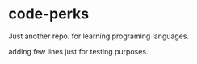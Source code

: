 # code-perks
Just another repo. for learning programing languages.

adding few lines just for testing purposes.  
